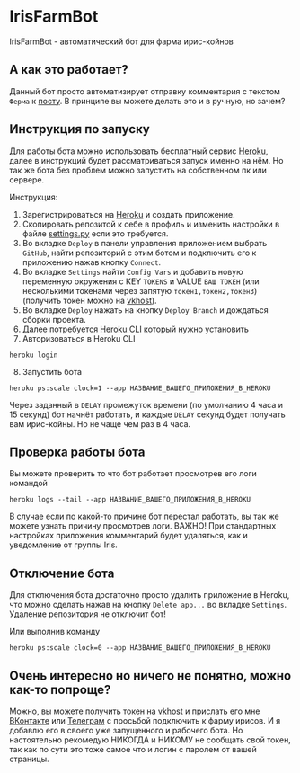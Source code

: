 # IrisFarmBot
IrisFarmBot - автоматический бот для фарма ирис-койнов


## А как это работает?

Данный бот просто автоматизирует отправку комментария с текстом `Ферма` к [посту](https://vk.com/iris_cm?w=wall-174105461_6713149). В принципе вы можете делать это и в ручную, но зачем?

## Инструкция по запуску

Для работы бота можно использовать бесплатный сервис [Heroku](https://heroku.com), далее в инструкций будет рассматриваться запуск именно на нём. Но так же бота без проблем можно запустить на собственном пк или сервере.

Инструкция:
1. Зарегистрироваться на [Heroku](https://heroku.com) и создать приложение.
2. Скопировать репозитой к себе в профиль и изменить настройки в файле [settings.py](https://github.com/MrSmitix/IrisFarmBot/blob/main/settings.py) если это требуется.
3. Во вкладке `Deploy` в панели управления приложением выбрать `GitHub`, найти репозиторий с этим ботом и подключить его к приложению нажав кнопку `Connect`.
4. Во вкладке `Settings` найти `Config Vars` и добавить новую переменную окружения с KEY `TOKENS` и VALUE `ВАШ ТОКЕН` (или несколькими токенами через запятую `токен1,токен2,токен3`) (получить токен можно на [vkhost](http://vkhost.github.io)).
5. Во вкладке `Deploy` нажать на кнопку `Deploy Branch` и дождаться сборки проекта.
6. Далее потребуется [Heroku CLI](https://devcenter.heroku.com/articles/heroku-cli) который нужно установить
7. Авторизоваться в Heroku CLI
```shell script
heroku login
```
8. Запустить бота
```shell script
heroku ps:scale clock=1 --app НАЗВАНИЕ_ВАШЕГО_ПРИЛОЖЕНИЯ_В_HEROKU
```

Через заданный в `DELAY` промежуток времени (по умолчанию 4 часа и 15 секунд) бот начнёт работать, и каждые `DELAY` секунд будет получать вам ирис-койны. Но не чаще чем раз в 4 часа.

## Проверка работы бота

Вы можете проверить то что бот работает просмотрев его логи командой
```shell script
heroku logs --tail --app НАЗВАНИЕ_ВАШЕГО_ПРИЛОЖЕНИЯ_В_HEROKU
```
В случае если по какой-то причине бот перестал работать, вы так же можете узнать причину просмотрев логи.
ВАЖНО! При стандартных настройках приложения комментарий будет удаляться, как и уведомление от группы Iris. 

## Отключение бота

Для отключения бота достаточно просто удалить приложение в Heroku, что можно сделать нажав на кнопку `Delete app...` во вкладке `Settings`. Удаление репозитория не отключит бот!

Или выполнив команду
```shell script
heroku ps:scale clock=0 --app НАЗВАНИЕ_ВАШЕГО_ПРИЛОЖЕНИЯ_В_HEROKU
```

## Очень интересно но ничего не понятно, можно как-то попроще?

Можно, вы можете получить токен на [vkhost](http://vkhost.github.io) и прислать его мне [ВКонтакте](https://vk.com/mrsmitix) или [Телеграм](https://t.me/MrSmitix) с просьбой подключить к фарму ирисов. И я добавлю его в своего уже запущенного и рабочего бота. Но настоятельно рекомедую НИКОГДА и НИКОМУ не сообщать свой токен, так как по сути это тоже самое что и логин с паролем от вашей страницы.
